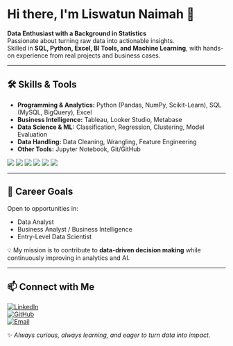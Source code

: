 # Hi there, I'm Liswatun Naimah 👋  

**Data Enthusiast with a Background in Statistics**  
Passionate about turning raw data into actionable insights.  
Skilled in **SQL, Python, Excel, BI Tools, and Machine Learning**, with hands-on experience from real projects and business cases.  

---

## 🛠️ Skills & Tools  

- **Programming & Analytics:** Python (Pandas, NumPy, Scikit-Learn), SQL (MySQL, BigQuery), Excel  
- **Business Intelligence:** Tableau, Looker Studio, Metabase  
- **Data Science & ML:** Classification, Regression, Clustering, Model Evaluation  
- **Data Handling:** Data Cleaning, Wrangling, Feature Engineering  
- **Other Tools:** Jupyter Notebook, Git/GitHub  

<p align="left">
  <img src="https://img.shields.io/badge/Python-3776AB?style=flat&logo=python&logoColor=white"/>
  <img src="https://img.shields.io/badge/SQL-336791?style=flat&logo=postgresql&logoColor=white"/>
  <img src="https://img.shields.io/badge/Excel-217346?style=flat&logo=microsoft-excel&logoColor=white"/>
  <img src="https://img.shields.io/badge/Tableau-E97627?style=flat&logo=tableau&logoColor=white"/>
  <img src="https://img.shields.io/badge/Looker%20Studio-4285F4?style=flat&logo=google&logoColor=white"/>
  <img src="https://img.shields.io/badge/BigQuery-669DF6?style=flat&logo=google-cloud&logoColor=white"/>
</p>  

---

## 🎯 Career Goals  

Open to opportunities in:  
- Data Analyst  
- Business Analyst / Business Intelligence  
- Entry-Level Data Scientist  

💡 My mission is to contribute to **data-driven decision making** while continuously improving in analytics and AI.  

---

## 📫 Connect with Me  

[![LinkedIn](https://img.shields.io/badge/LinkedIn-0A66C2?style=flat&logo=linkedin&logoColor=white)](https://www.linkedin.com/in/liswatunnaimah/)  
[![GitHub](https://img.shields.io/badge/GitHub-181717?style=flat&logo=github&logoColor=white)](https://github.com/Liswatunnaimah)  
[![Email](https://img.shields.io/badge/Email-D14836?style=flat&logo=gmail&logoColor=white)](mailto:liswatunnaimah2@gmail.com)  

✨ *Always curious, always learning, and eager to turn data into impact.*  
